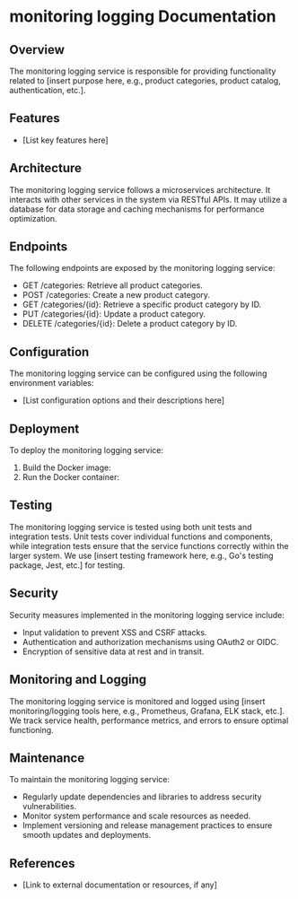 # monitoring logging Documentation

## Overview
The monitoring logging service is responsible for providing functionality related to [insert purpose here, e.g., product categories, product catalog, authentication, etc.].

## Features
- [List key features here]

## Architecture
The monitoring logging service follows a microservices architecture. It interacts with other services in the system via RESTful APIs. It may utilize a database for data storage and caching mechanisms for performance optimization.

## Endpoints
The following endpoints are exposed by the monitoring logging service:
- GET /categories: Retrieve all product categories.
- POST /categories: Create a new product category.
- GET /categories/{id}: Retrieve a specific product category by ID.
- PUT /categories/{id}: Update a product category.
- DELETE /categories/{id}: Delete a product category by ID.

## Configuration
The monitoring logging service can be configured using the following environment variables:
- [List configuration options and their descriptions here]

## Deployment
To deploy the monitoring logging service:
1. Build the Docker image: 
2. Run the Docker container: 

## Testing
The monitoring logging service is tested using both unit tests and integration tests. Unit tests cover individual functions and components, while integration tests ensure that the service functions correctly within the larger system. We use [insert testing framework here, e.g., Go's testing package, Jest, etc.] for testing.

## Security
Security measures implemented in the monitoring logging service include:
- Input validation to prevent XSS and CSRF attacks.
- Authentication and authorization mechanisms using OAuth2 or OIDC.
- Encryption of sensitive data at rest and in transit.

## Monitoring and Logging
The monitoring logging service is monitored and logged using [insert monitoring/logging tools here, e.g., Prometheus, Grafana, ELK stack, etc.]. We track service health, performance metrics, and errors to ensure optimal functioning.

## Maintenance
To maintain the monitoring logging service:
- Regularly update dependencies and libraries to address security vulnerabilities.
- Monitor system performance and scale resources as needed.
- Implement versioning and release management practices to ensure smooth updates and deployments.

## References
- [Link to external documentation or resources, if any]


